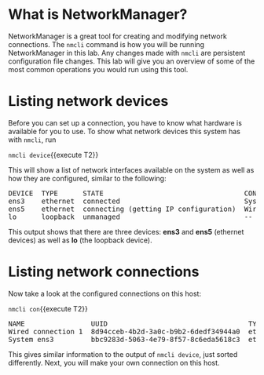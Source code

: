 # What is NetworkManager?

NetworkManager is a great tool for creating and modifying network connections.
The `nmcli` command is how you will be running NetworkManager in this lab. Any changes
made with `nmcli` are persistent configuration file changes. This lab will give you an
overview of some of the most common operations you would run using this tool.

# Listing network devices

Before you can set up a connection, you have to know what hardware
is available for you to use. To show what network devices this system has with
`nmcli`, run

`nmcli device`{{execute T2}}

This will show a list of network interfaces available on the system as well as
how they are configured, similar to the following:

<pre class=file>
DEVICE  TYPE      STATE                                  CONNECTION         
ens3    ethernet  connected                              System ens3        
ens5    ethernet  connecting (getting IP configuration)  Wired connection 1
lo      loopback  unmanaged                              --      
</pre>

This output shows that there are three devices: **ens3** and **ens5** (ethernet devices)
as well as **lo** (the loopback device).

# Listing network connections

Now take a look at the configured connections on this host:

`nmcli con`{{execute T2}}

<pre class=file>
NAME                UUID                                  TYPE      DEVICE
Wired connection 1  8d94cceb-4b2d-3a0c-b9b2-6dedf34944a0  ethernet  ens5   
System ens3         bbc9283d-5063-4e79-8f57-8c6eda5618c3  ethernet  ens3
</pre>

This gives similar information to the output of `nmcli device`, just sorted
differently. Next, you will make your own connection on this host.
